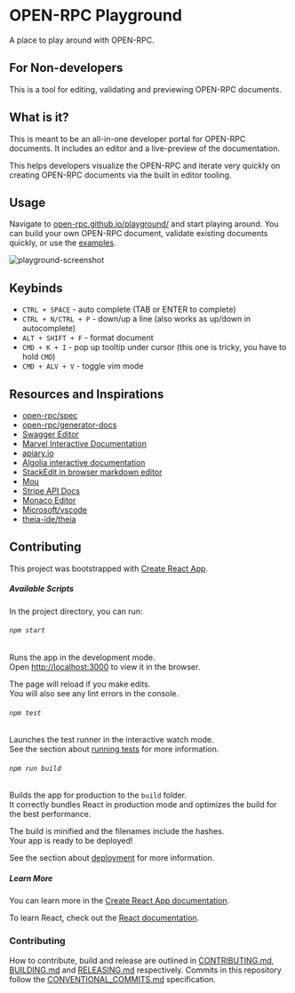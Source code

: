 # OPEN-RPC Playground
A place to play around with OPEN-RPC.

## For Non-developers
This is a tool for editing, validating and previewing OPEN-RPC documents.

## What is it?
This is meant to be an all-in-one developer portal for OPEN-RPC documents. It includes an editor and a live-preview of the documentation.

This helps developers visualize the OPEN-RPC and iterate very quickly on creating OPEN-RPC documents via the built in editor tooling.

## Usage

Navigate to [open-rpc.github.io/playground/](https://open-rpc.github.io/playground/) and start playing around. You can build your own OPEN-RPC document, validate existing documents quickly, or use the [examples](https://github.com/open-rpc/examples).

![playground-screenshot](https://user-images.githubusercontent.com/364566/52815421-8303e480-3053-11e9-81f3-92a875d9608e.png)


## Keybinds

- `CTRL + SPACE` - auto complete (TAB or ENTER to complete)
- `CTRL + N/CTRL + P` - down/up a line (also works as up/down in autocomplete)
- `ALT + SHIFT + F` - format document
- `CMD + K + I` - pop up tooltip under cursor (this one is tricky, you have to hold `CMD`)
- `CMD + ALV + V` - toggle vim mode

## Resources and Inspirations

- [open-rpc/spec](https://github.com/open-rpc/spec)
- [open-rpc/generator-docs](https://github.com/open-rpc/generator-docs)
- [Swagger Editor](https://editor.swagger.io/)
- [Marvel Interactive Documentation](https://developer.marvel.com/docs)
- [apiary.io](https://apiary.io/)
- [Algolia interactive documentation](https://www.algolia.com/doc/onboarding/#/pick-dataset)
- [StackEdit in browser markdown editor](https://stackedit.io/app#)
- [Mou](http://25.io/mou/)
- [Stripe API Docs](https://stripe.com/docs/api)
- [Monaco Editor](https://microsoft.github.io/monaco-editor/)
- [Microsoft/vscode](https://github.com/Microsoft/vscode)
- [theia-ide/theia](https://github.com/theia-ide/theia)


## Contributing

This project was bootstrapped with [Create React App](https://github.com/facebook/create-react-app).

##### Available Scripts

In the project directory, you can run:

###### `npm start`

Runs the app in the development mode.<br>
Open [http://localhost:3000](http://localhost:3000) to view it in the browser.

The page will reload if you make edits.<br>
You will also see any lint errors in the console.

###### `npm test`

Launches the test runner in the interactive watch mode.<br>
See the section about [running tests](https://facebook.github.io/create-react-app/docs/running-tests) for more information.

###### `npm run build`

Builds the app for production to the `build` folder.<br>
It correctly bundles React in production mode and optimizes the build for the best performance.

The build is minified and the filenames include the hashes.<br>
Your app is ready to be deployed!

See the section about [deployment](https://facebook.github.io/create-react-app/docs/deployment) for more information.

##### Learn More

You can learn more in the [Create React App documentation](https://facebook.github.io/create-react-app/docs/getting-started).

To learn React, check out the [React documentation](https://reactjs.org/).

### Contributing

How to contribute, build and release are outlined in [CONTRIBUTING.md](CONTRIBUTING.md), [BUILDING.md](BUILDING.md) and [RELEASING.md](RELEASING.md) respectively. Commits in this repository follow the [CONVENTIONAL_COMMITS.md](CONVENTIONAL_COMMITS.md) specification.
